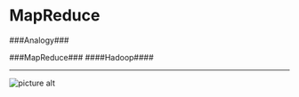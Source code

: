 MapReduce
=========
###Analogy###


###MapReduce###
####Hadoop####


- - - -
![picture alt](http://hadoop.apache.org/images/hadoop-logo.jpg "Title is optional")
